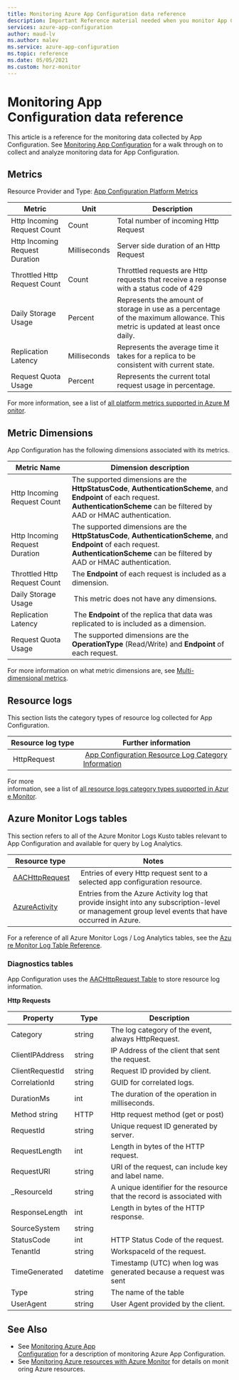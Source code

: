 ```yaml
---
title: Monitoring Azure App Configuration data reference
description: Important Reference material needed when you monitor App Configuration
services: azure-app-configuration
author: maud-lv
ms.author: malev
ms.service: azure-app-configuration
ms.topic: reference
ms.date: 05/05/2021
ms.custom: horz-monitor
---
```



# Monitoring App Configuration data reference

This article is a reference for the monitoring data collected by App Configuration. See [Monitoring App Configuration](monitor-app-configuration.md) for a walk through on to collect and analyze monitoring data for App Configuration.

## Metrics 
Resource Provider and Type: [App Configuration Platform Metrics](../azure-monitor/essentials/metrics-supported.md#microsoftappconfigurationconfigurationstores)

| Metric | Unit | Description |
|-------|-----| ----- |
| Http Incoming Request Count	| Count	| Total number of incoming Http Request |
| Http Incoming Request Duration | Milliseconds | Server side duration of an Http Request |
| Throttled Http Request Count | Count |	Throttled requests are Http requests that receive a response with a status code of 429 |
| Daily Storage Usage | Percent |	Represents the amount of storage in use as a percentage of the maximum allowance. This metric is updated at least once daily. |
| Replication Latency | Milliseconds |	Represents the average time it takes for a replica to be consistent with current state. |
| Request Quota Usage | Percent |	Represents the current total request usage in percentage. |
For more information, see a list of [all platform metrics supported in Azure Monitor](../azure-monitor/essentials/metrics-supported.md).


## Metric Dimensions
App Configuration has the following dimensions associated with its metrics.

| Metric Name | Dimension description |
|-------|-----|
| Http Incoming Request Count | The supported dimensions are the **HttpStatusCode**, **AuthenticationScheme**, and **Endpoint** of each request. **AuthenticationScheme** can be filtered by AAD or HMAC authentication.   |
| Http Incoming Request Duration | The supported dimensions are the **HttpStatusCode**, **AuthenticationScheme**, and **Endpoint** of each request. **AuthenticationScheme** can be filtered by AAD or HMAC authentication. |
| Throttled Http Request Count | The **Endpoint** of each request is included as a dimension.  |
| Daily Storage Usage | This metric does not have any dimensions.  |
| Replication Latency | The **Endpoint** of the replica that data was replicated to is included as a dimension.  |
| Request Quota Usage | The supported dimensions are the **OperationType** (Read/Write) and **Endpoint** of each request.  |

 For more information on what metric dimensions are, see [Multi-dimensional metrics](../azure-monitor/essentials/data-platform-metrics.md#multi-dimensional-metrics).

## Resource logs
This section lists the category types of resource log collected for App Configuration. 

| Resource log type | Further information|
|-------|-----|
| HttpRequest | [App Configuration Resource Log Category Information](../azure-monitor/essentials/resource-logs-categories.md) |

For more information, see a list of [all resource logs category types supported in Azure Monitor](../azure-monitor/essentials/resource-logs-schema.md).
 
## Azure Monitor Logs tables

This section refers to all of the Azure Monitor Logs Kusto tables relevant to App Configuration and available for query by Log Analytics.

|Resource type | Notes |
|-------|-----|
| [AACHttpRequest](/azure/azure-monitor/reference/tables/aachttprequest) | Entries of every Http request sent to a selected app configuration resource. |
| [AzureActivity](/azure/azure-monitor/reference/tables/azureactivity) | Entries from the Azure Activity log that provide insight into any subscription-level or management group level events that have occurred in Azure. |

For a reference of all Azure Monitor Logs / Log Analytics tables, see the [Azure Monitor Log Table Reference](/azure/azure-monitor/reference/tables/tables-resourcetype).

### Diagnostics tables

App Configuration uses the [AACHttpRequest Table](/azure/azure-monitor/reference/tables/aachttprequest) to store resource log information.

**Http Requests**

|Property | Type | Description |
|-------|-----| ----- |
|Category	|string	|The log category of the event, always HttpRequest. 
|ClientIPAddress |	string|	IP Address of the client that sent the request.
|ClientRequestId|	string|	Request ID provided by client.
|CorrelationId|	string|	GUID for correlated logs.
|DurationMs|	int	|The duration of the operation in milliseconds.
|Method	string|	HTTP| Http request method (get or post)
|RequestId|	string|	Unique request ID generated by server.
|RequestLength|	int	|Length in bytes of the HTTP request.
|RequestURI|	string|	URI of the request, can include key and label name. 
|_ResourceId|	string|	A unique identifier for the resource that the record is associated with
|ResponseLength|	int|	Length in bytes of the HTTP response.
|SourceSystem| string|	
|StatusCode|	int	|HTTP Status Code of the request.
|TenantId|	string	|WorkspaceId of the request. 
|TimeGenerated|	datetime|	Timestamp (UTC) when log was generated because a request was sent
|Type	|string|	The name of the table
|UserAgent|	string|	User Agent provided by the client.


## See Also

* See [Monitoring Azure App Configuration](monitor-app-configuration.md) for a description of monitoring Azure App Configuration.
* See [Monitoring Azure resources with Azure Monitor](../azure-monitor/essentials/monitor-azure-resource.md) for details on monitoring Azure resources.
